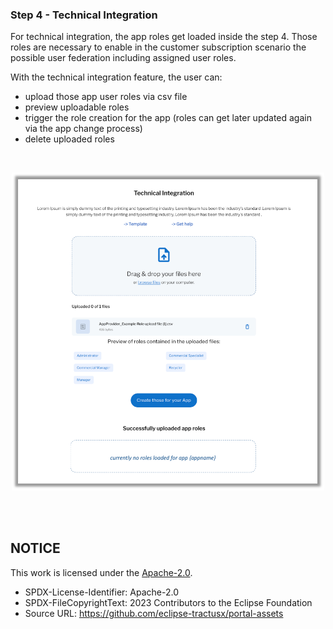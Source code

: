 ### Step 4 - Technical Integration

For technical integration, the app roles get loaded inside the step 4. Those roles are necessary to enable in the customer subscription scenario the possible user federation including assigned user roles.

With the technical integration feature, the user can:

- upload those app user roles via csv file
- preview uploadable roles
- trigger the role creation for the app (roles can get later updated again via the app change process)
- delete uploaded roles

<br>

<p align="center">
<img width="500" alt="image" src="https://raw.githubusercontent.com/eclipse-tractusx/portal-assets/main/docs/static/technical-integration-file-upload-successful.png">
</p>

<br>
<br>

## NOTICE

This work is licensed under the [Apache-2.0](https://www.apache.org/licenses/LICENSE-2.0).

- SPDX-License-Identifier: Apache-2.0
- SPDX-FileCopyrightText: 2023 Contributors to the Eclipse Foundation
- Source URL: https://github.com/eclipse-tractusx/portal-assets
